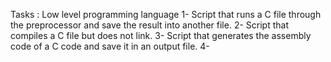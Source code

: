 
Tasks : 
	Low level programming language
	   1- Script that runs a C file through the preprocessor and save the result into another file.
	   2- Script that compiles a C file but does not link.
	   3- Script that generates the assembly code of a C code and save it in an output file.
	   4- 

